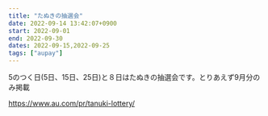```yaml
---
title: "たぬきの抽選会"
date: 2022-09-14 13:42:07+0900
start: 2022-09-01
end: 2022-09-30
dates: 2022-09-15,2022-09-25
tags: ["aupay"]
---
```


5のつく日(5日、15日、25日)と８日はたぬきの抽選会です。とりあえず9月分のみ掲載

https://www.au.com/pr/tanuki-lottery/
